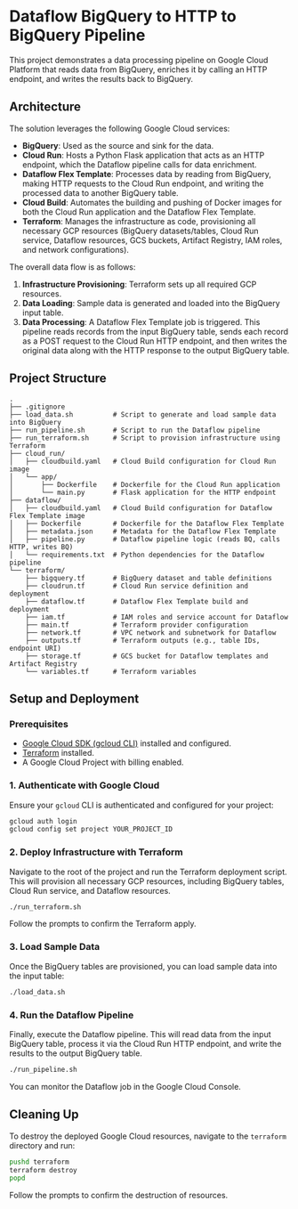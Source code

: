 # Dataflow BigQuery to HTTP to BigQuery Pipeline

This project demonstrates a data processing pipeline on Google Cloud Platform that reads data from BigQuery, enriches it by calling an HTTP endpoint, and writes the results back to BigQuery.

## Architecture

The solution leverages the following Google Cloud services:

- **BigQuery**: Used as the source and sink for the data.
- **Cloud Run**: Hosts a Python Flask application that acts as an HTTP endpoint, which the Dataflow pipeline calls for data enrichment.
- **Dataflow Flex Template**: Processes data by reading from BigQuery, making HTTP requests to the Cloud Run endpoint, and writing the processed data to another BigQuery table.
- **Cloud Build**: Automates the building and pushing of Docker images for both the Cloud Run application and the Dataflow Flex Template.
- **Terraform**: Manages the infrastructure as code, provisioning all necessary GCP resources (BigQuery datasets/tables, Cloud Run service, Dataflow resources, GCS buckets, Artifact Registry, IAM roles, and network configurations).

The overall data flow is as follows:

1.  **Infrastructure Provisioning**: Terraform sets up all required GCP resources.
2.  **Data Loading**: Sample data is generated and loaded into the BigQuery input table.
3.  **Data Processing**: A Dataflow Flex Template job is triggered. This pipeline reads records from the input BigQuery table, sends each record as a POST request to the Cloud Run HTTP endpoint, and then writes the original data along with the HTTP response to the output BigQuery table.

## Project Structure

```
.
├── .gitignore
├── load_data.sh          # Script to generate and load sample data into BigQuery
├── run_pipeline.sh       # Script to run the Dataflow pipeline
├── run_terraform.sh      # Script to provision infrastructure using Terraform
├── cloud_run/
│   ├── cloudbuild.yaml   # Cloud Build configuration for Cloud Run image
│   └── app/
│       ├── Dockerfile    # Dockerfile for the Cloud Run application
│       └── main.py       # Flask application for the HTTP endpoint
├── dataflow/
│   ├── cloudbuild.yaml   # Cloud Build configuration for Dataflow Flex Template image
│   ├── Dockerfile        # Dockerfile for the Dataflow Flex Template
│   ├── metadata.json     # Metadata for the Dataflow Flex Template
│   ├── pipeline.py       # Dataflow pipeline logic (reads BQ, calls HTTP, writes BQ)
│   └── requirements.txt  # Python dependencies for the Dataflow pipeline
└── terraform/
    ├── bigquery.tf       # BigQuery dataset and table definitions
    ├── cloudrun.tf       # Cloud Run service definition and deployment
    ├── dataflow.tf       # Dataflow Flex Template build and deployment
    ├── iam.tf            # IAM roles and service account for Dataflow
    ├── main.tf           # Terraform provider configuration
    ├── network.tf        # VPC network and subnetwork for Dataflow
    ├── outputs.tf        # Terraform outputs (e.g., table IDs, endpoint URI)
    ├── storage.tf        # GCS bucket for Dataflow templates and Artifact Registry
    └── variables.tf      # Terraform variables
```

## Setup and Deployment

### Prerequisites

*   [Google Cloud SDK (gcloud CLI)](https://cloud.google.com/sdk/docs/install) installed and configured.
*   [Terraform](https://www.terraform.io/downloads.html) installed.
*   A Google Cloud Project with billing enabled.

### 1. Authenticate with Google Cloud

Ensure your `gcloud` CLI is authenticated and configured for your project:

```bash
gcloud auth login
gcloud config set project YOUR_PROJECT_ID
```

### 2. Deploy Infrastructure with Terraform

Navigate to the root of the project and run the Terraform deployment script. This will provision all necessary GCP resources, including BigQuery tables, Cloud Run service, and Dataflow resources.

```bash
./run_terraform.sh
```

Follow the prompts to confirm the Terraform apply.

### 3. Load Sample Data

Once the BigQuery tables are provisioned, you can load sample data into the input table:

```bash
./load_data.sh
```

### 4. Run the Dataflow Pipeline

Finally, execute the Dataflow pipeline. This will read data from the input BigQuery table, process it via the Cloud Run HTTP endpoint, and write the results to the output BigQuery table.

```bash
./run_pipeline.sh
```

You can monitor the Dataflow job in the Google Cloud Console.

## Cleaning Up

To destroy the deployed Google Cloud resources, navigate to the `terraform` directory and run:

```bash
pushd terraform
terraform destroy
popd
```

Follow the prompts to confirm the destruction of resources.
